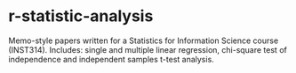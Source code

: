 # r-statistic-analysis

Memo-style papers written for a Statistics for Information Science course (INST314).
Includes: single and multiple linear regression, chi-square test of independence and independent samples t-test analysis. 
